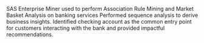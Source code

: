 SAS Enterprise Miner used to perform Association Rule Mining and Market Basket Analysis on banking services
Performed sequence analysis to derive business insights. Identified checking account as the common entry point for customers interacting with the bank and provided impactful recommendations.


